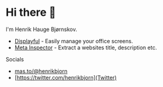 Hi there 👋
===========

I'm Henrik Hauge Bjørnskov.

* [Displayful](https://displayful.co) - Easily manage your office screens.
* [Meta Inspector](https://meta-inspector.displayful.co) - Extract a websites title, description etc.


Socials

* <a rel="me" href="https://mas.to/@henrikbjorn">mas.to/@henrikbjorn</a>
* [https://twitter.com/henrikbjorn](Twitter)
